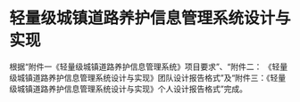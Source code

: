 # 轻量级城镇道路养护信息管理系统设计与实现
根据“附件一《轻量级城镇道路养护信息管理系统》项目要求”、“附件二： 《轻量级城镇道路养护信息管理系统设计与实现》团队设计报告格式”及“附件三：《轻量级城镇道路养护信息管理系统设计与实现》个人设计报告格式”完成。
